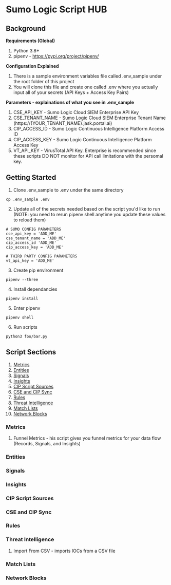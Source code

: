 # Sumo Logic Script HUB

## Background
**Requirements (Global)**
1. Python 3.8+
2. pipenv - https://pypi.org/project/pipenv/

**Configuration Explained**
1. There is a sample environment variables file called .env_sample under the root folder of this project
2. You will clone this file and create one called .env where you actually input all of your secrets (API Keys + Access Key Pairs)

**Parameters - explainations of what you see in .env_sample**
1. CSE_API_KEY - Sumo Logic Cloud SIEM Enterprise API Key
2. CSE_TENANT_NAME - Sumo Logic Cloud SIEM Enterprise Tenant Name (https://{YOUR_TENANT_NAME}.jask.portal.ai)
3. CIP_ACCESS_ID - Sumo Logic Continuous Intelligence Platform Access ID
4. CIP_ACCESS_KEY - Sumo Logic Continuous Intelligence Platform Access Key
5. VT_API_KEY - VirusTotal API Key. Enterprise is recommended since these scripts DO NOT monitor for API call limitations with the persomal key. 

## Getting Started
1. Clone .env_sample to .env under the same directory
```
cp .env_sample .env
```
2. Update all of the secrets needed based on the script you'd like to run (NOTE: you need to rerun pipenv shell anytime you update these values to reload them)
```
# SUMO CONFIG PARAMETERS 
cse_api_key = 'ADD_ME'
cse_tenant_name = 'ADD_ME'
cip_access_id 'ADD_ME'
cip_access_key = 'ADD_ME'

# THIRD PARTY CONFIG PARAMETERS
vt_api_key = 'ADD_ME'
```
3. Create pip environment
```
pipenv --three
```
4. Install dependancies
```
pipenv install
```
5. Enter pipenv
```
pipenv shell
```
6. Run scripts
```
python3 foo/bar.py
```

## Script Sections
1. [Metrics](#metrics)
2. [Entities](#entities)
3. [Signals](#signals)
4. [Insights](#insights)
5. [CIP Script Sources](#cip-script-sources)
6. [CSE and CIP Sync](#cse-and-and-cip-sync)
7. [Rules](#rules)
8. [Threat Intelligence](#hreat-intelligence)
9. [Match Lists](#match-lists)
10. [Network Blocks](#network-blocks)

### Metrics
1. Funnel Metrics - his script gives you funnel metrics for your data flow (Records, Signals, and Insights)

### Entities

### Signals

### Insights

### CIP Script Sources

### CSE and CIP Sync

### Rules

### Threat Intelligence
1. Import From CSV - imports IOCs from a CSV file

### Match Lists

### Network Blocks
